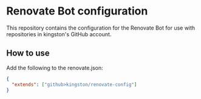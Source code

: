 # Renovate Bot configuration

This repository contains the configuration for the Renovate Bot for use with
repositories in kingston's GitHub account.

## How to use

Add the following to the renovate.json:

```json
{
  "extends": ["github>kingston/renovate-config"]
}
```
